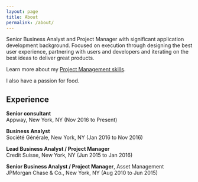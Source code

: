 ```yaml
---
layout: page
title: About
permalink: /about/
---
```


Senior Business Analyst and Project Manager with significant application development background. Focused on execution through designing the best user experience, partnering with users and developers and iterating on the best ideas to deliver great products.

Learn more about my [Project Management skills](project-management "Project Management skills").

I also have a passion for food.

## Experience

**Senior consultant**  
Appway, New York, NY (Nov 2016 to Present)

**Business Analyst**  
Société Générale, New York, NY (Jan 2016 to Nov 2016)

**Lead Business Analyst / Project Manager**  
Credit Suisse, New York, NY (Jun 2015 to Jan 2016)

**Senior Business Analyst / Project Manager**, Asset Management  
JPMorgan Chase & Co., New York, NY (Aug 2010 to Jun 2015)
